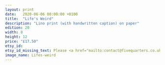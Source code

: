 ```yaml
---
layout: print
date:   2020-06-06 00:00:00 +0100
title:  "Life's Weird"
description: "Lino print (with handwritten caption) on paper"
edition: 20
width: 8
height: 12
price: "£17.50"
etsy_id:
etsy_id_missing_text: Please <a href="mailto:contact@fivequarters.co.uk">contact me</a> if you're interested in buying this print.
image_name: Lifes-weird
---
```

